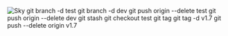 ![Sky](https://picsum.photos/seed/picsum/200/300)
git branch -d test
git branch -d dev
git push origin --delete test
git push origin --delete dev
git stash
git checkout test
git tag
git tag -d v1.7
git push --delete origin v1.7
